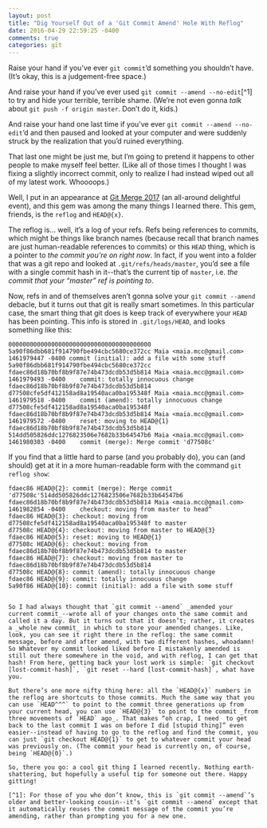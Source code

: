 ```yaml
---
layout: post
title: "Dig Yourself Out of a 'Git Commit Amend' Hole With Reflog"
date: 2016-04-29 22:59:25 -0400
comments: true
categories: git
---
```

Raise your hand if you’ve ever `git commit`’d something you shouldn’t have. (It’s okay, this is a judgement-free space.)

And raise your hand if you’ve ever used `git commit --amend --no-edit`[^1] to try and hide your terrible, terrible shame. (We’re not even gonna _talk_ about `git push -f origin master`. Don’t do it, kids.)

And raise your hand one last time if you’ve ever `git commit --amend --no-edit`’d and then paused and looked at your computer and were suddenly struck by the realization that you’d ruined everything.

That last one might be just me, but I’m going to pretend it happens to other people to make myself feel better. (Like all of those times I thought I was fixing a slightly incorrect commit, only to realize I had instead wiped out all of my latest work. Whoooops.) <!-- more -->

Well, I put in an appearance at [Git Merge 2017](http://git-merge.com) (an all-around delightful event), and this gem was among the many things I learned there. This gem, friends, is the `reflog` and `HEAD@{x}`.

The reflog is… well, it’s a log of your refs. Refs being references to commits, which might be things like branch names (because recall that branch names are just human-readable references to commits) or this `HEAD` thing, which is a pointer to _the commit you’re on right now_. In fact, if you went into a folder that was a git repo and looked at `.git/refs/heads/master`, you’d see a file with a single commit hash in it--that’s the current tip of `master`, i.e. _the commit that your “master” ref is pointing to_.

Now, refs in and of themselves aren’t gonna solve your `git commit --amend` debacle, but it turns out that git is really smart sometimes. In this particular case, the smart thing that git does is keep track of everywhere your `HEAD` has been pointing. This info is stored in `.git/logs/HEAD`, and looks something like this:

```
0000000000000000000000000000000000000000 5a90f86dbb681f914790fbe494cbc5680ce372cc Maia <maia.mcc@gmail.com> 1461979447 -0400 commit (initial): add a file with some stuff
5a90f86dbb681f914790fbe494cbc5680ce372cc fdaec86d18b70bf8b9f87e74b473dcdb53d5b814 Maia <maia.mcc@gmail.com> 1461979493 -0400    commit: totally innocuous change
fdaec86d18b70bf8b9f87e74b473dcdb53d5b814 d77508cfe5df412158ad8a19540aca0ba195348f Maia <maia.mcc@gmail.com> 1461979518 -0400    commit (amend): totally innocuous change
d77508cfe5df412158ad8a19540aca0ba195348f fdaec86d18b70bf8b9f87e74b473dcdb53d5b814 Maia <maia.mcc@gmail.com> 1461979572 -0400    reset: moving to HEAD@{1}
fdaec86d18b70bf8b9f87e74b473dcdb53d5b814 514dd505826ddc1276823506e7682b33b64547b6 Maia <maia.mcc@gmail.com> 1461980303 -0400    commit (merge): Merge commit 'd77508c'
```

If you find that a little hard to parse (and you probably do), you can (and should) get at it in a more human-readable form with the command `git reflog show`:
```
fdaec86 HEAD@{2}: commit (merge): Merge commit 'd77508c'514dd505826ddc1276823506e7682b33b64547b6 fdaec86d18b70bf8b9f87e74b473dcdb53d5b814 Maia <maia.mcc@gmail.com> 1461982854 -0400    checkout: moving from master to head^
fdaec86 HEAD@{3}: checkout: moving from d77508cfe5df412158ad8a19540aca0ba195348f to master
d77508c HEAD@{4}: checkout: moving from master to HEAD@{3}
fdaec86 HEAD@{5}: reset: moving to HEAD@{1}
d77508c HEAD@{6}: checkout: moving from fdaec86d18b70bf8b9f87e74b473dcdb53d5b814 to master
fdaec86 HEAD@{7}: checkout: moving from master to fdaec86d18b70bf8b9f87e74b473dcdb53d5b814
d77508c HEAD@{8}: commit (amend): totally innocuous change
fdaec86 HEAD@{9}: commit: totally innocuous change
5a90f86 HEAD@{10}: commit (initial): add a file with some stuff


So I had always thought that `git commit --amend` _amended your current commit_--wrote all of your changes onto the same commit and called it a day. But it turns out that it doesn’t; rather, it creates a _whole new commit_ in which to store your amended changes. Like, look, you can see it right there in the reflog: the same commit message, before and after amend, with two different hashes, whoadamn! So Whatever my commit looked liked before I mistakenly amended is still out there somewhere in the void, and with reflog, I can get that hash! From here, getting back your lost work is simple: `git checkout [lost-commit-hash]`, `git reset --hard [lost-commit-hash]`, what have you.

But there’s one more nifty thing here: all the `HEAD@{x}` numbers in the reflog are shortcuts to those commits. Much the same way that you can use `HEAD^^^` to point to the commit three generations up from your current head, you can use `HEAD@{3}` to point to the commit _from three movements of `HEAD` ago_. That makes “oh crap, I need  to get back to the last commit I was on before I did [stupid thing]” even easier--instead of having to go to the reflog and find the commit, you can just `git checkout HEAD@{1}` to get to whatever commit your head was previously on. (The commit your head is currently on, of course, being `HEAD@{0}`.)

So, there you go: a cool git thing I learned recently. Nothing earth-shattering, but hopefully a useful tip for someone out there. Happy gitting!

[^1]: For those of you who don’t know, this is `git commit --amend`’s older and better-looking cousin--it’s `git commit --amend` except that it automatically reuses the commit message of the commit you’re amending, rather than prompting you for a new one.
